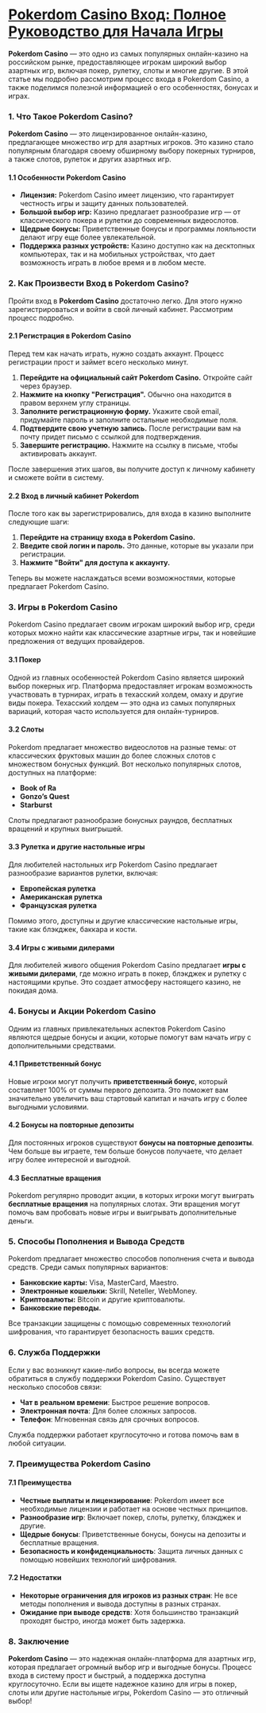 # [Pokerdom Casino Вход: Полное Руководство для Начала Игры](https://brandplay.link/FwVc4f)

**Pokerdom Casino** — это одно из самых популярных онлайн-казино на российском рынке, предоставляющее игрокам широкий выбор азартных игр, включая покер, рулетку, слоты и многие другие. В этой статье мы подробно рассмотрим процесс входа в Pokerdom Casino, а также поделимся полезной информацией о его особенностях, бонусах и играх.

### 1. Что Такое Pokerdom Casino?

**Pokerdom Casino** — это лицензированное онлайн-казино, предлагающее множество игр для азартных игроков. Это казино стало популярным благодаря своему обширному выбору покерных турниров, а также слотов, рулеток и других азартных игр.

#### 1.1 Особенности Pokerdom Casino

* **Лицензия:** Pokerdom Casino имеет лицензию, что гарантирует честность игры и защиту данных пользователей.
* **Большой выбор игр:** Казино предлагает разнообразие игр — от классического покера и рулетки до современных видеослотов.
* **Щедрые бонусы:** Приветственные бонусы и программы лояльности делают игру еще более увлекательной.
* **Поддержка разных устройств:** Казино доступно как на десктопных компьютерах, так и на мобильных устройствах, что дает возможность играть в любое время и в любом месте.

### 2. Как Произвести Вход в Pokerdom Casino?

Пройти вход в **Pokerdom Casino** достаточно легко. Для этого нужно зарегистрироваться и войти в свой личный кабинет. Рассмотрим процесс подробно.

#### 2.1 Регистрация в Pokerdom Casino

Перед тем как начать играть, нужно создать аккаунт. Процесс регистрации прост и займет всего несколько минут.

1. **Перейдите на официальный сайт Pokerdom Casino.** Откройте сайт через браузер.
2. **Нажмите на кнопку "Регистрация".** Обычно она находится в правом верхнем углу страницы.
3. **Заполните регистрационную форму.** Укажите свой email, придумайте пароль и заполните остальные необходимые поля.
4. **Подтвердите свою учетную запись.** После регистрации вам на почту придет письмо с ссылкой для подтверждения.
5. **Завершите регистрацию.** Нажмите на ссылку в письме, чтобы активировать аккаунт.

После завершения этих шагов, вы получите доступ к личному кабинету и сможете войти в систему.

#### 2.2 Вход в личный кабинет Pokerdom

После того как вы зарегистрировались, для входа в казино выполните следующие шаги:

1. **Перейдите на страницу входа в Pokerdom Casino.**
2. **Введите свой логин и пароль.** Это данные, которые вы указали при регистрации.
3. **Нажмите "Войти" для доступа к аккаунту.**

Теперь вы можете наслаждаться всеми возможностями, которые предлагает Pokerdom Casino.

### 3. Игры в Pokerdom Casino

Pokerdom Casino предлагает своим игрокам широкий выбор игр, среди которых можно найти как классические азартные игры, так и новейшие предложения от ведущих провайдеров.

#### 3.1 Покер

Одной из главных особенностей Pokerdom Casino является широкий выбор покерных игр. Платформа предоставляет игрокам возможность участвовать в турнирах, играть в техасский холдем, омаху и другие виды покера. Техасский холдем — это одна из самых популярных вариаций, которая часто используется для онлайн-турниров.

#### 3.2 Слоты

Pokerdom предлагает множество видеослотов на разные темы: от классических фруктовых машин до более сложных слотов с множеством бонусных функций. Вот несколько популярных слотов, доступных на платформе:

* **Book of Ra**
* **Gonzo’s Quest**
* **Starburst**

Слоты предлагают разнообразие бонусных раундов, бесплатных вращений и крупных выигрышей.

#### 3.3 Рулетка и другие настольные игры

Для любителей настольных игр Pokerdom Casino предлагает разнообразие вариантов рулетки, включая:

* **Европейская рулетка**
* **Американская рулетка**
* **Французская рулетка**

Помимо этого, доступны и другие классические настольные игры, такие как блэкджек, баккара и кости.

#### 3.4 Игры с живыми дилерами

Для любителей живого общения Pokerdom Casino предлагает **игры с живыми дилерами**, где можно играть в покер, блэкджек и рулетку с настоящими крупье. Это создает атмосферу настоящего казино, не покидая дома.

### 4. Бонусы и Акции Pokerdom Casino

Одним из главных привлекательных аспектов Pokerdom Casino являются щедрые бонусы и акции, которые помогут вам начать игру с дополнительными средствами.

#### 4.1 Приветственный бонус

Новые игроки могут получить **приветственный бонус**, который составляет 100% от суммы первого депозита. Это поможет вам значительно увеличить ваш стартовый капитал и начать игру с более выгодными условиями.

#### 4.2 Бонусы на повторные депозиты

Для постоянных игроков существуют **бонусы на повторные депозиты**. Чем больше вы играете, тем больше бонусов получаете, что делает игру более интересной и выгодной.

#### 4.3 Бесплатные вращения

Pokerdom регулярно проводит акции, в которых игроки могут выиграть **бесплатные вращения** на популярных слотах. Эти вращения могут помочь вам пробовать новые игры и выигрывать дополнительные деньги.

### 5. Способы Пополнения и Вывода Средств

Pokerdom предлагает множество способов пополнения счета и вывода средств. Среди самых популярных вариантов:

* **Банковские карты:** Visa, MasterCard, Maestro.
* **Электронные кошельки:** Skrill, Neteller, WebMoney.
* **Криптовалюты:** Bitcoin и другие криптовалюты.
* **Банковские переводы.**

Все транзакции защищены с помощью современных технологий шифрования, что гарантирует безопасность ваших средств.

### 6. Служба Поддержки

Если у вас возникнут какие-либо вопросы, вы всегда можете обратиться в службу поддержки Pokerdom Casino. Существует несколько способов связи:

* **Чат в реальном времени**: Быстрое решение вопросов.
* **Электронная почта**: Для более сложных запросов.
* **Телефон**: Мгновенная связь для срочных вопросов.

Служба поддержки работает круглосуточно и готова помочь вам в любой ситуации.

### 7. Преимущества Pokerdom Casino

#### 7.1 Преимущества

* **Честные выплаты и лицензирование**: Pokerdom имеет все необходимые лицензии и работает на основе честных принципов.
* **Разнообразие игр**: Включает покер, слоты, рулетку, блэкджек и другие.
* **Щедрые бонусы**: Приветственные бонусы, бонусы на депозиты и бесплатные вращения.
* **Безопасность и конфиденциальность**: Защита личных данных с помощью новейших технологий шифрования.

#### 7.2 Недостатки

* **Некоторые ограничения для игроков из разных стран**: Не все методы пополнения и вывода доступны в разных странах.
* **Ожидание при выводе средств**: Хотя большинство транзакций проходят быстро, иногда может быть задержка.

### 8. Заключение

**Pokerdom Casino** — это надежная онлайн-платформа для азартных игр, которая предлагает огромный выбор игр и выгодные бонусы. Процесс входа в систему прост и быстрый, а поддержка доступна круглосуточно. Если вы ищете надежное казино для игры в покер, слоты или другие настольные игры, Pokerdom Casino — это отличный выбор!
